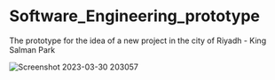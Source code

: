 # Software_Engineering_prototype
The prototype for the idea of a new project in the city of Riyadh - King Salman Park

![Screenshot 2023-03-30 203057](https://user-images.githubusercontent.com/85491809/229015940-67d29e64-fd32-48b6-9608-6cdbbf2a2856.png)
